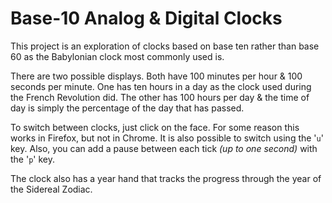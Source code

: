 # Base-10 Analog & Digital Clocks

This project is an exploration of clocks based on base ten rather than base 60 as the Babylonian clock most commonly used is.

There are two possible displays. Both have 100 minutes per hour & 100 seconds per minute. One has ten hours in a day as the clock used during the French Revolution did. The other has 100 hours per day & the time of day is simply the percentage of the day that has passed.

To switch between clocks, just click on the face. For some reason this works in Firefox, but not in Chrome. It is also possible to switch using the '`u`' key. Also, you can add a pause between each tick *(up to one second)* with the '`p`' key.

The clock also has a year hand that tracks the progress through the year of the Sidereal Zodiac.
